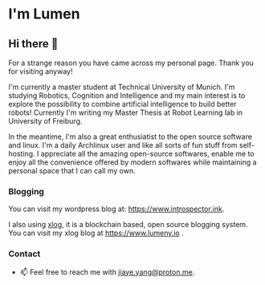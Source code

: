 # I'm Lumen 

## Hi there 👋

For a strange reason you have came across my personal page. Thank you for visiting anyway!

I'm currently a master student at Technical University of Munich. I'm studying Robotics, Cognition and Intelligence and my main interest is to explore the possibility to combine artificial intelligence to build better robots! Currently I'm writing my Master Thesis at Robot Learning lab in University of Freiburg.

In the meantime, I'm also a great enthusiatist to the open source software and linux. I'm a daily Archlinux user and like all sorts of fun stuff from self-hosting. I appreciate all the amazing open-source softwares, enable me to enjoy all the convenience offered by modern softwares while maintaining a personal space that I can call my own. 

### Blogging

You can visit my wordpress blog at: https://www.introspector.ink.

I also using [xlog](https://xlog.app/), it is a blockchain based, open source blogging system. You can visit my xlog blog at https://www.lumeny.io .

### Contact

- 📫 Feel free to reach me with jiaye.yang@proton.me.
<!--
**TangdizhiH/TangdizhiH** is a ✨ _special_ ✨ repository because its `README.md` (this file) appears on your GitHub profile.

Here are some ideas to get you started:

 I’m currently working on ...
 I’m currently learning ...
- 👯 I’m looking to collaborate on ...
- 🤔 I’m looking for help with ...
- 💬 Ask me about ...
- 📫 How to reach me: ...
- 😄 Pronouns: ...
- ⚡ Fun fact: ...
-->
